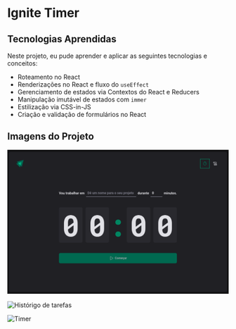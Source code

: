 # Ignite Timer

## Tecnologias Aprendidas

Neste projeto, eu pude aprender e aplicar as seguintes tecnologias e conceitos:

- Roteamento no React
- Renderizações no React e fluxo do `useEffect`
- Gerenciamento de estados via Contextos do React e Reducers
- Manipulação imutável de estados com `immer`
- Estilização via CSS-in-JS
- Criação e validação de formulários no React

## Imagens do Projeto
![Tela inicial do timer](./images/home.png)

![Histórigo de tarefas](./images/history.png.png)

![Timer](./images/countdown.png.png)